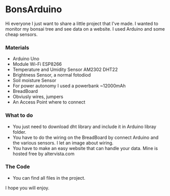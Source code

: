 # BonsArduino

Hi everyone I just want to share a little project that I've made.
I wanted to monitor my bonsai tree and see data on a website.
I used Arduino and some cheap sensors.

### Materials
- Arduino Uno
- Module Wi-Fi ESP8266
- Temperature and Umidity Sensor AM2302 DHT22
- Brightness Sensor, a normal fotodiod
- Soil moisture Sensor
- For power autonomy I used a powerbank ~12000mAh
- BreadBoard
- Obviusly wires, jumpers
- An Access Point where to connect

### What to do
- You just need to download dht library and include it in Arduino libray folder.
- You have to do the wiring on the BreadBoard by connect Arduino and the various sensors. I let an image about wiring.
- You have to make an easy website that can handle your data. Mine is hosted free by altervista.com

### The Code
- You can find all files in the project.

I hope you will enjoy.

